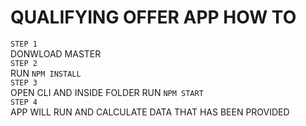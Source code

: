 # QUALIFYING OFFER APP HOW TO

`STEP 1`\
DONWLOAD MASTER\
`STEP 2`\
RUN `NPM INSTALL`\
`STEP 3`\
OPEN CLI AND INSIDE FOLDER RUN `NPM START`\
`STEP 4`\
APP WILL RUN AND CALCULATE DATA THAT HAS BEEN PROVIDED 
